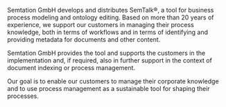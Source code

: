 Semtation GmbH develops and distributes SemTalk®, a tool for business process modeling and ontology editing. Based on more than 20 years of experience, we support our customers in managing their process knowledge, both in terms of workflows and in terms of identifying and providing metadata for documents and other content.

Semtation GmbH provides the tool and supports the customers in the implementation and, if required, also in further support in the context of document indexing or process management.

Our goal is to enable our customers to manage their corporate knowledge and to use process management as a sustainable tool for shaping their processes.

